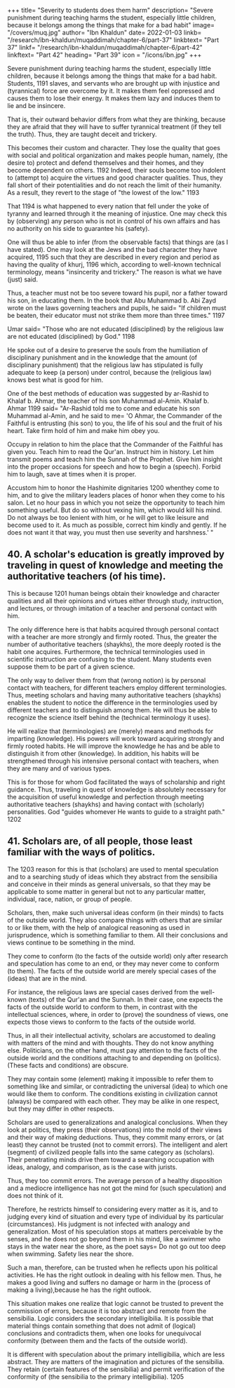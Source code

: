 +++
title= "Severity to students does them harm"
description= "Severe punishment during teaching harms the student, especially little children, because it belongs among the things that make for a bad habit"
image= "/covers/muq.jpg"
author= "Ibn Khaldun"
date= 2022-01-03
linkb= "/research/ibn-khaldun/muqaddimah/chapter-6/part-37"
linkbtext= "Part 37"
linkf= "/research/ibn-khaldun/muqaddimah/chapter-6/part-42"
linkftext= "Part 42"
heading= "Part 39"
icon = "/icons/ibn.jpg"
+++

<!-- ## 39. Severity to students does them harm -->

Severe punishment during teaching harms the student, especially little children, because it belongs among the things that make for a bad habit. Students, 1191 slaves, and servants who are brought up with injustice and (tyrannical) force are overcome by it. It makes them feel oppressed and causes them to lose their energy. It makes them lazy and induces them to lie and be insincere. 

That is, their outward behavior differs from what they are thinking, because they are afraid that they will have to suffer tyrannical treatment (if they tell the truth). Thus, they are taught deceit and trickery. 

This becomes their custom and character. They lose the quality that goes with social and political organization and makes people human, namely, (the desire to) protect and defend themselves and their homes, and they become dependent on others. 1192 Indeed, their souls become too indolent to (attempt to) acquire the virtues and good character qualities. Thus, they fall short of their potentialities and do not reach the limit of their humanity. As a result, they revert to the stage of "the lowest of the low." 1193

That 1194 is what happened to every nation that fell under the yoke of tyranny and learned through it the meaning of injustice. One may check this by (observing) any person who is not in control of his own affairs and has no authority on his side to guarantee his (safety). 

One will thus be able to infer (from the observable facts) that things are (as I have stated). One may look at the Jews and the bad character they have acquired, 1195 such that they are described in every region and period as having the quality of khurj, 1196 which, according to well-known technical terminology, means "insincerity and trickery." The reason is what we have (just) said.

Thus, a teacher must not be too severe toward his pupil, nor a father toward his son, in educating them. In the book that Abu Muhammad b. Abi Zayd wrote on the laws governing teachers and pupils, he said= "If children must be beaten, their educator must not strike them more than three times." 1197 

Umar said= "Those who are not educated (disciplined) by the religious law are not educated (disciplined) by God." 1198 

He spoke out of a desire to preserve the souls from the humiliation of disciplinary punishment and in the knowledge that the amount (of disciplinary punishment) that the religious law has stipulated is fully adequate to keep (a person) under control, because the (religious law) knows best what is good for him. 

One of the best methods of education was suggested by ar-Rashid to Khalaf b. Ahmar, the teacher of his son Muhammad al-Amin. Khalaf b. Ahmar 1199 said= "Ar-Rashid told me to come and educate his son Muhammad al-Amin, and he said to me= 'O Ahmar, the Commander of the Faithful is entrusting (his son) to you, the life of his soul and the fruit of his heart. Take firm hold of him and make him obey you. 

Occupy in relation to him the place that the Commander of the Faithful has given you. Teach him to read the Qur'an. Instruct him in history. Let him transmit poems and teach him the Sunnah of the Prophet. Give him insight into the proper occasions for speech and how to begin a (speech). Forbid him to laugh, save at times when it is proper. 

Accustom him to honor the Hashimite dignitaries 1200 whenthey come to him, and to give the military leaders places of honor when they come to his salon. Let no hour pass in which you not seize the opportunity to teach him something useful. But do so without vexing him, which would kill his mind. Do not always be too lenient with him, or he will get to like leisure and become used to it. As much as possible, correct him kindly and gently. If he does not want it that way, you must then use severity and harshness.' "

## 40. A scholar's education is greatly improved by traveling in quest of knowledge and meeting the authoritative teachers (of his time).

This is because 1201 human beings obtain their knowledge and character qualities and all their opinions and virtues either through study, instruction, and lectures, or through imitation of a teacher and personal contact with him. 

The only difference here is that habits acquired through personal contact with a teacher are more strongly and firmly rooted. Thus, the greater the number of authoritative teachers (shaykhs), the more deeply rooted is the habit one acquires.
Furthermore, the technical terminologies used in scientific instruction are confusing to the student. Many students even suppose them to be part of a given science. 

The only way to deliver them from that (wrong notion) is by personal contact with teachers, for different teachers employ different terminologies. Thus, meeting scholars and having many authoritative teachers (shaykhs) enables the student to notice the difference in the terminologies used by different teachers and to distinguish among them. He will thus be able to recognize the science itself behind the (technical terminology it uses). 

He will realize that (terminologies) are (merely) means and methods for imparting (knowledge). His powers will work toward acquiring strongly and firmly rooted habits. He will improve the knowledge he has and be able to distinguish it from other (knowledge). In addition, his habits will be strengthened through his intensive personal contact with teachers, when they are many and of various types. 

This is for those for whom God facilitated the ways of scholarship and right guidance. Thus, traveling in quest of knowledge is absolutely necessary for the acquisition of useful knowledge and perfection through meeting authoritative teachers (shaykhs) and having contact with (scholarly) personalities. God "guides whomever He wants to guide to a straight path." 1202


## 41. Scholars are, of all people, those least familiar with the ways of politics.

The 1203 reason for this is that (scholars) are used to mental speculation and to a searching study of ideas which they abstract from the sensibilia and conceive in their minds as general universals, so that they may be applicable to some matter in general but not to any particular matter, individual, race, nation, or group of people.

Scholars, then, make such universal ideas conform (in their minds) to facts of the outside world. They also compare things with others that are similar to or like them, with the help of analogical reasoning as used in jurisprudence, which is something familiar to them. All their conclusions and views continue to be something in the mind. 

They come to conform (to the facts of the outside world) only after research and speculation has come to an end, or they may never come to conform (to them). The facts of the outside world are merely special cases of the (ideas) that are in the mind. 

For instance, the religious laws are special cases derived from the well-known (texts) of the Qur'an and the Sunnah. In their case, one expects the facts of the outside world to conform to them, in contrast with the intellectual sciences, where, in order to (prove) the soundness of views, one expects those views to conform to the facts of the outside world.

Thus, in all their intellectual activity, scholars are accustomed to dealing with matters of the mind and with thoughts. They do not know anything else. Politicians, on the other hand, must pay attention to the facts of the outside world and the conditions attaching to and depending on (politics). (These facts and conditions) are obscure. 

They may contain some (element) making it impossible to refer them to something like and similar, or contradicting the universal (idea) to which one would like them to conform. The conditions existing in civilization cannot (always) be compared with each other. They may be alike in one respect, but they may differ in other respects.

Scholars are used to generalizations and analogical conclusions. When they look at politics, they press (their observations) into the mold of their views and their way of making deductions. Thus, they commit many errors, or (at least) they cannot be trusted (not to commit errors). The intelligent and alert (segment) of civilized people falls into the same category as (scholars). Their penetrating minds drive them toward a searching occupation with ideas, analogy, and comparison, as is the case with jurists. 

Thus, they too commit errors. The average person of a healthy disposition and a mediocre intelligence has not got the mind for (such speculation) and does not think of it. 

Therefore, he restricts himself to considering every matter as it is, and to judging every kind of situation and every type of individual by its particular (circumstances). His judgment is not infected with analogy and generalization. Most of his speculation stops at matters perceivable by the senses, and he does not go beyond them in his mind, like a swimmer who stays in the water near the shore, as the poet says= Do not go out too deep when swimming. Safety lies near the shore.

Such a man, therefore, can be trusted when he reflects upon his political activities. He has the right outlook in dealing with his fellow men. Thus, he makes a good living and suffers no damage or harm in the (process of making a living),because he has the right outlook.

This situation makes one realize that logic cannot be trusted to prevent the commission of errors, because it is too abstract and remote from the sensibilia. Logic considers the secondary intelligibilia. It is possible that material things contain something that does not admit of (logical) conclusions and contradicts them, when one looks for unequivocal conformity (between them and the facts of the outside world). 

It is different with speculation about the primary intelligibilia, which are less abstract. They are matters of the imagination and pictures of the sensibilia. They retain (certain features of the sensibilia) and permit verification of the conformity of (the sensibilia to the primary intelligibilia). 1205
